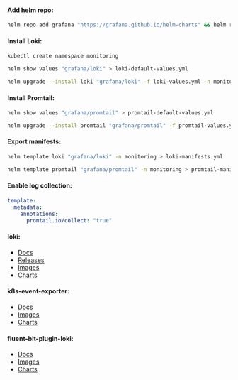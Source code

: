 #### Add helm repo:
```bash
helm repo add grafana "https://grafana.github.io/helm-charts" && helm repo update
```

#### Install Loki:
```bash
kubectl create namespace monitoring
```
```bash
helm show values "grafana/loki" > loki-default-values.yml
```
```bash
helm upgrade --install loki "grafana/loki" -f loki-values.yml -n monitoring
```

#### Install Promtail:
```bash
helm show values "grafana/promtail" > promtail-default-values.yml
```
```bash
helm upgrade --install promtail "grafana/promtail" -f promtail-values.yaml -n monitoring
```

#### Export manifests:
```bash
helm template loki "grafana/loki" -n monitoring > loki-manifests.yml
```
```bash
helm template promtail "grafana/promtail" -n monitoring > promtail-manifests.yml
```

#### Enable log collection:
```yaml
template:
  metadata:
    annotations:
      promtail.io/collect: "true"
```

#### loki:
- [Docs](https://grafana.com/docs/loki/latest/)
- [Releases](https://github.com/grafana/loki/releases)
- [Images](https://hub.docker.com/r/grafana/loki/tags)
- [Charts](https://github.com/grafana/helm-charts)

#### k8s-event-exporter:
- [Docs](https://github.com/resmoio/kubernetes-event-exporter)
- [Images](https://hub.docker.com/r/bitnami/kubernetes-event-exporter/tags)
- [Charts](https://github.com/bitnami/charts/tree/main/bitnami/kubernetes-event-exporter/)

#### fluent-bit-plugin-loki:
- [Docs](https://grafana.com/docs/loki/latest/send-data/fluentbit/)
- [Images](https://hub.docker.com/r/grafana/fluent-bit-plugin-loki/tags)
- [Charts](https://github.com/grafana/helm-charts/tree/main/charts/fluent-bit)
